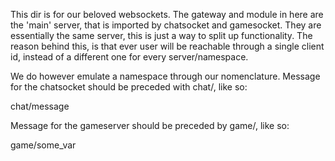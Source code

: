 This dir is for our beloved websockets. The gateway and module in here are the 'main' server, that is imported by chatsocket and gamesocket. They are essentially the same server, this is just a way to split up functionality. The reason behind this, is that ever user will be reachable through a single client id, instead of a different one for every server/namespace.

We do however emulate a namespace through our nomenclature. Message for the chatsocket should be preceded with chat/, like so:

chat/message

Message for the gameserver should be preceded by game/, like so:

game/some_var